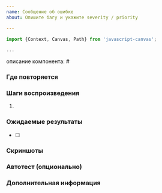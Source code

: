 ```yaml
---
name: Сообщение об ошибке
about: Опишите багу и укажите severity / priority

---
```


```js
import {Context, Canvas, Path} from 'javascript-canvas';

...
```

описание компонента: #

### Где повторяется

### Шаги воспроизведения
1.

### Ожидаемые результаты
- [ ]

### Скриншоты

### Автотест (опционально)

### Дополнительная информация
